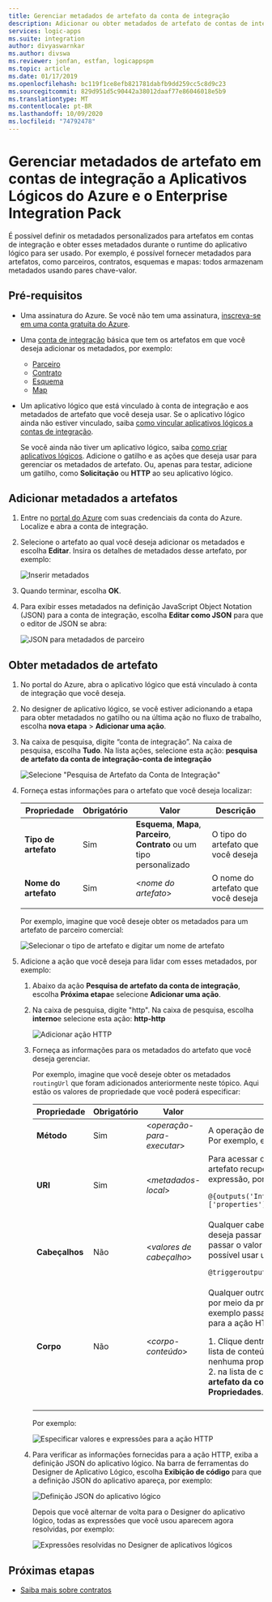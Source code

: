 ```yaml
---
title: Gerenciar metadados de artefato da conta de integração
description: Adicionar ou obter metadados de artefato de contas de integração nos Aplicativos Lógicos do Azure com o Enterprise Integration Pack
services: logic-apps
ms.suite: integration
author: divyaswarnkar
ms.author: divswa
ms.reviewer: jonfan, estfan, logicappspm
ms.topic: article
ms.date: 01/17/2019
ms.openlocfilehash: bc119f1ce8efb821781dabfb9dd259cc5c8d9c23
ms.sourcegitcommit: 829d951d5c90442a38012daaf77e86046018e5b9
ms.translationtype: MT
ms.contentlocale: pt-BR
ms.lasthandoff: 10/09/2020
ms.locfileid: "74792478"
---
```

# <a name="manage-artifact-metadata-in-integration-accounts-with-azure-logic-apps-and-enterprise-integration-pack"></a>Gerenciar metadados de artefato em contas de integração a Aplicativos Lógicos do Azure e o Enterprise Integration Pack

É possível definir os metadados personalizados para artefatos em contas de integração e obter esses metadados durante o runtime do aplicativo lógico para ser usado. Por exemplo, é possível fornecer metadados para artefatos, como parceiros, contratos, esquemas e mapas: todos armazenam metadados usando pares chave-valor. 

## <a name="prerequisites"></a>Pré-requisitos

* Uma assinatura do Azure. Se você não tem uma assinatura, <a href="https://azure.microsoft.com/free/" target="_blank">inscreva-se em uma conta gratuita do Azure</a>.

* Uma [conta de integração](../logic-apps/logic-apps-enterprise-integration-create-integration-account.md) básica que tem os artefatos em que você deseja adicionar os metadados, por exemplo: 

  * [Parceiro](logic-apps-enterprise-integration-partners.md)
  * [Contrato](logic-apps-enterprise-integration-agreements.md)
  * [Esquema](logic-apps-enterprise-integration-schemas.md)
  * [Map](logic-apps-enterprise-integration-maps.md)

* Um aplicativo lógico que está vinculado à conta de integração e aos metadados de artefato que você deseja usar. Se o aplicativo lógico ainda não estiver vinculado, saiba [como vincular aplicativos lógicos a contas de integração](logic-apps-enterprise-integration-create-integration-account.md#link-account). 

  Se você ainda não tiver um aplicativo lógico, saiba [como criar aplicativos lógicos](../logic-apps/quickstart-create-first-logic-app-workflow.md). 
  Adicione o gatilho e as ações que deseja usar para gerenciar os metadados de artefato. Ou, apenas para testar, adicione um gatilho, como **Solicitação** ou **HTTP** ao seu aplicativo lógico.

## <a name="add-metadata-to-artifacts"></a>Adicionar metadados a artefatos

1. Entre no <a href="https://portal.azure.com" target="_blank">portal do Azure</a> com suas credenciais da conta do Azure. Localize e abra a conta de integração.

1. Selecione o artefato ao qual você deseja adicionar os metadados e escolha **Editar**. Insira os detalhes de metadados desse artefato, por exemplo:

   ![Inserir metadados](media/logic-apps-enterprise-integration-metadata/add-partner-metadata.png)

1. Quando terminar, escolha **OK**.

1. Para exibir esses metadados na definição JavaScript Object Notation (JSON) para a conta de integração, escolha **Editar como JSON** para que o editor de JSON se abra: 

   ![JSON para metadados de parceiro](media/logic-apps-enterprise-integration-metadata/partner-metadata.png)

## <a name="get-artifact-metadata"></a>Obter metadados de artefato

1. No portal do Azure, abra o aplicativo lógico que está vinculado à conta de integração que você deseja. 

1. No designer de aplicativo lógico, se você estiver adicionando a etapa para obter metadados no gatilho ou na última ação no fluxo de trabalho, escolha **nova etapa**  >  **Adicionar uma ação**. 

1. Na caixa de pesquisa, digite “conta de integração”. Na caixa de pesquisa, escolha **Tudo**. Na lista ações, selecione esta ação: **pesquisa de artefato da conta de integração-conta de integração**

   ![Selecione "Pesquisa de Artefato da Conta de Integração"](media/logic-apps-enterprise-integration-metadata/integration-account-artifact-lookup.png)

1. Forneça estas informações para o artefato que você deseja localizar:

   | Propriedade | Obrigatório | Valor | Descrição | 
   |----------|---------|-------|-------------| 
   | **Tipo de artefato** | Sim | **Esquema**, **Mapa**, **Parceiro**, **Contrato** ou um tipo personalizado | O tipo do artefato que você deseja | 
   | **Nome do artefato** | Sim | <*nome do artefato*> | O nome do artefato que você deseja | 
   ||| 

   Por exemplo, imagine que você deseje obter os metadados para um artefato de parceiro comercial:

   ![Selecionar o tipo de artefato e digitar um nome de artefato](media/logic-apps-enterprise-integration-metadata/artifact-lookup-information.png)

1. Adicione a ação que você deseja para lidar com esses metadados, por exemplo:

   1. Abaixo da ação **Pesquisa de artefato da conta de integração**, escolha **Próxima etapa**e selecione **Adicionar uma ação**. 

   1. Na caixa de pesquisa, digite "http". Na caixa de pesquisa, escolha **interno**e selecione esta ação: **http-http**

      ![Adicionar ação HTTP](media/logic-apps-enterprise-integration-metadata/http-action.png)

   1. Forneça as informações para os metadados do artefato que você deseja gerenciar. 

      Por exemplo, imagine que você deseje obter os metadados `routingUrl` que foram adicionados anteriormente neste tópico. Aqui estão os valores de propriedade que você poderá especificar: 

      | Propriedade | Obrigatório | Valor | Descrição | 
      |----------|----------|-------|-------------| 
      | **Método** | Sim | <*operação-para-executar*> | A operação de HTTP a ser executada no artefato. Por exemplo, essa ação HTTP usa p método **GET**. | 
      | **URI** | Sim | <*metadados-local*> | Para acessar o valor de metadados `routingUrl` do artefato recuperado, você poderá usar uma expressão, por exemplo: <p>`@{outputs('Integration_Account_Artifact_Lookup')['properties']['metadata']['routingUrl']}` | 
      | **Cabeçalhos** | Não | <*valores de cabeçalho*> | Qualquer cabeçalho de saídas do gatilho que você deseja passar para a ação HTTP. Por exemplo, para passar o valor de propriedade `headers` do gatinho: é possível usar uma expressão: <p>`@triggeroutputs()['headers']` | 
      | **Corpo** | Não | <*corpo-conteúdo*> | Qualquer outro conteúdo que você deseje passar por meio da propriedade `body` da ação HTTP. Este exemplo passa os valores `properties` do artefato para a ação HTTP: <p>1. Clique dentro da propriedade **corpo** para que a lista de conteúdo dinâmico seja exibida. Se nenhuma propriedade aparecer, escolha **Ver mais**. <br>2. na lista de conteúdo dinâmico, em **pesquisa de artefato da conta de integração**, selecione **Propriedades**. | 
      |||| 

      Por exemplo:

      ![Especificar valores e expressões para a ação HTTP](media/logic-apps-enterprise-integration-metadata/add-http-action-values.png)

   1. Para verificar as informações fornecidas para a ação HTTP, exiba a definição JSON do aplicativo lógico. Na barra de ferramentas do Designer de Aplicativo Lógico, escolha **Exibição de código** para que a definição JSON do aplicativo apareça, por exemplo:

      ![Definição JSON do aplicativo lógico](media/logic-apps-enterprise-integration-metadata/finished-logic-app-definition.png)

      Depois que você alternar de volta para o Designer do aplicativo lógico, todas as expressões que você usou aparecem agora resolvidas, por exemplo:

      ![Expressões resolvidas no Designer de aplicativos lógicos](media/logic-apps-enterprise-integration-metadata/resolved-expressions.png)

## <a name="next-steps"></a>Próximas etapas

* [Saiba mais sobre contratos](logic-apps-enterprise-integration-agreements.md)
